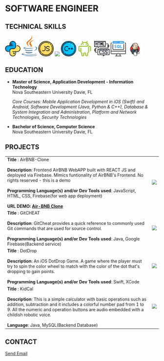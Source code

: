# SOFTWARE ENGINEER

## TECHNICAL SKILLS

<img src="images/reshot-icon-python-L432GEZMNS.svg" width="10%"/> <img src="images/java.svg" width="10%"/> <img src="images/reshot-icon-javascript-QPKNA94BZV.svg" width="10%"/> <img src="https://github.com/user-attachments/assets/94a12613-3202-4d23-9c15-23fc1ab6ffd0" width="10%"/> <img src="images/reshot-icon-cpp-K2ZLQP3RH8.svg" width="10%"/> <img src="images/reshot-icon-android-PRH35EK6VU.svg" width="10%"/> <img src="images/reshot-icon-coding-html.svg" width="10%"/>  <img src="images/reshot-icon-sql-server-KM3FTNEQ9X.svg" width="10%"/> <img src="images/jenkins.png" width="10%"/> <br>

## EDUCATION
-  **Master of Science, Application Development - Information Technology**<br>
    Nova Southeastern University Davie, FL <br>

    _Core Courses: Mobile Application Development in iOS (Swift) and Android, Software Development (Java, Python & C++), Database & System Integration and Administration, Platform and Network Technologies, Security Technologies_ <br>

-  **Bachelor of Science, Computer Science** <br>
  Nova Southeastern University Davie, FL<br>

## PROJECTS

<table> <tr>
    <!-- <!-- <th>Table header column 1</th> -->
    <!-- <th>Table header column 2</th> -->
</tr>

<tr>
    <td> 
        <strong>Title </strong>: AirBNB-Clone<br><br>
        <strong>Description</strong>: Frontend AirBNB WebAPP built with REACT JS and deployed via Firebase. Mimics funtionality of AirBNB's Frontend. No rights reserved - this is a demo<br><br> 
        <strong>Programming Language(s) and/or Dev Tools used</strong>: JavaScript, HTML, CSS, Firebase(for web app deployment)<br><br> 
        <strong>URL DEMO: <a href="https://airbnb-clone-ab2ce.web.app">Air-BNB Clone</a> 
    </td>
    <td>
        <p align="center">
            <img src="images/airBNBClone.mov" />
        </p>
    </td>
</tr>
<tr>
    <td> 
        <strong>Title </strong>: GitCHEAT<br><br>
        <strong>Description</strong>: GitCheat provides a quick reference to commonly used Git commands that are used for source control.<br><br> 
        <strong>Programming Language(s) and/or Dev Tools used</strong>: Java, Google Firebase(Backend service)
    </td>
    <td>
        <p align="center">
            <img src="images/AndroidAppGitCheat.gif" />
        </p>
    </td>
</tr>
<tr>
    <td> 
        <strong>Title </strong>: DotDrop<br><br>
        <strong>Description</strong>: An iOS DotDrop Game. A game where the player must try to spin the color wheel to match with the color of the dot that's dropping to gain points.<br><br> 
        <strong>Programming Language(s) and/or Dev Tools used</strong>: Swift, XCode
    </td>
    <td>
        <p align="center">
            <img src="images/SimulatorScreenRecordingDotDrop.gif" />
        </p>
    </td>
</tr>
<tr>
    <td> 
        <strong>Title </strong>: KidCal<br><br>
        <strong>Description</strong>: This is a simple calculator with basic operations such as addition, subtraction and it includes a colorful number pad from 1 to 9. All the numeric and operation buttons are audio embedded with a childish robotic voice. <br><br> 
        <strong>Language</strong>: Java, MySQL(Backend Database)
    </td>
    <td>
        <p align="center">
            <img src="images/AndroidAppKidCal.gif"/>
        </p>
    </td>
</tr>
</table>

## CONTACT
<p><a href="mailto:crissyg.tina@gmail.com">Send Email</a></p>
